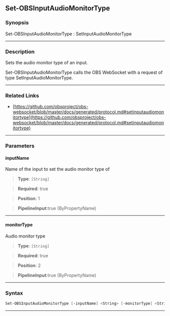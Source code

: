 Set-OBSInputAudioMonitorType
----------------------------
### Synopsis
Set-OBSInputAudioMonitorType : SetInputAudioMonitorType

---
### Description

Sets the audio monitor type of an input.


Set-OBSInputAudioMonitorType calls the OBS WebSocket with a request of type SetInputAudioMonitorType.

---
### Related Links
* [https://github.com/obsproject/obs-websocket/blob/master/docs/generated/protocol.md#setinputaudiomonitortype](https://github.com/obsproject/obs-websocket/blob/master/docs/generated/protocol.md#setinputaudiomonitortype)



---
### Parameters
#### **inputName**

Name of the input to set the audio monitor type of



> **Type**: ```[String]```

> **Required**: true

> **Position**: 1

> **PipelineInput**:true (ByPropertyName)



---
#### **monitorType**

Audio monitor type



> **Type**: ```[String]```

> **Required**: true

> **Position**: 2

> **PipelineInput**:true (ByPropertyName)



---
### Syntax
```PowerShell
Set-OBSInputAudioMonitorType [-inputName] <String> [-monitorType] <String> [<CommonParameters>]
```
---
